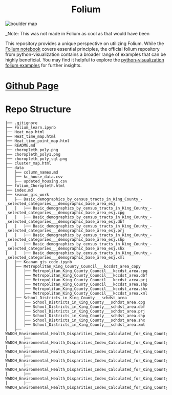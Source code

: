 <h1 align="center">Folium</h1>

![boulder map](boulders.svg)

_Note: This was not made in Folium as cool as that would have been


This repository provides a unique perspective on utilizing Folium. While the [Folium notebook](Folium_learn.ipynb) covers essential principles, the official folium repository from python-visualization contains a broader range of examples that can be highly beneficial. You may find it helpful to explore the [python-visualization folium examples](https://github.com/python-visualization/folium/tree/main/examples) for further insights.

# [Github Page](https://keanang.github.io/Folium/)

# Repo Structure
```
├── .gitignore
├── Folium_learn.ipynb
├── Heat_map.html
├── Heat_time_map.html
├── Heat_time_point_map.html
├── README.md
├── choropleth_poly.png
├── choropleth_poly1.png
├── choropleth_poly_sql.png
├── cluster_map.html
├── data
│   ├── column_names.md
│   ├── kc_house_data.csv
│   ├── updated_housing.csv
├── folium_Choropleth.html
├── index.md
├── keanan_gis_work
│   ├── Basic_demographics_by_census_tracts_in_King_County_-_selected_categories___demographic_base_area_esj
│   │   ├── Basic_demographics_by_census_tracts_in_King_County_-_selected_categories___demographic_base_area_esj.cpg
│   │   ├── Basic_demographics_by_census_tracts_in_King_County_-_selected_categories___demographic_base_area_esj.dbf
│   │   ├── Basic_demographics_by_census_tracts_in_King_County_-_selected_categories___demographic_base_area_esj.prj
│   │   ├── Basic_demographics_by_census_tracts_in_King_County_-_selected_categories___demographic_base_area_esj.shp
│   │   ├── Basic_demographics_by_census_tracts_in_King_County_-_selected_categories___demographic_base_area_esj.shx
│   │   ├── Basic_demographics_by_census_tracts_in_King_County_-_selected_categories___demographic_base_area_esj.xml
│   ├── Keanan_gis_code.ipynb
│   ├── Metropolitan_King_County_Council___kccdst_area_copy
│   │   ├── Metropolitan_King_County_Council___kccdst_area.cpg
│   │   ├── Metropolitan_King_County_Council___kccdst_area.dbf
│   │   ├── Metropolitan_King_County_Council___kccdst_area.prj
│   │   ├── Metropolitan_King_County_Council___kccdst_area.shp
│   │   ├── Metropolitan_King_County_Council___kccdst_area.shx
│   │   ├── Metropolitan_King_County_Council___kccdst_area.xml
│   ├── School_Districts_in_King_County___schdst_area
│   │   ├── School_Districts_in_King_County___schdst_area.cpg
│   │   ├── School_Districts_in_King_County___schdst_area.dbf
│   │   ├── School_Districts_in_King_County___schdst_area.prj
│   │   ├── School_Districts_in_King_County___schdst_area.shp
│   │   ├── School_Districts_in_King_County___schdst_area.shx
│   │   ├── School_Districts_in_King_County___schdst_area.xml
│   ├── WADOH_Environmental_Health_Disparities_Index_Calculated_for_King_County___wadohehdindex_area
│       ├── WADOH_Environmental_Health_Disparities_Index_Calculated_for_King_County___wadohehdindex_area.cpg
│       ├── WADOH_Environmental_Health_Disparities_Index_Calculated_for_King_County___wadohehdindex_area.dbf
│       ├── WADOH_Environmental_Health_Disparities_Index_Calculated_for_King_County___wadohehdindex_area.prj
│       ├── WADOH_Environmental_Health_Disparities_Index_Calculated_for_King_County___wadohehdindex_area.shp
│       ├── WADOH_Environmental_Health_Disparities_Index_Calculated_for_King_County___wadohehdindex_area.shx
│       ├── WADOH_Environmental_Health_Disparities_Index_Calculated_for_King_County___wadohehdindex_area.xml
```
